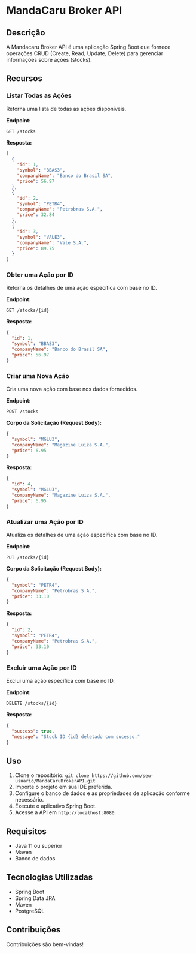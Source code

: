 # MandaCaru Broker API

## Descrição

A Mandacaru Broker API é uma aplicação Spring Boot que fornece operações CRUD (Create, Read, Update, Delete) para
gerenciar informações sobre ações (stocks).

## Recursos

### Listar Todas as Ações

Retorna uma lista de todas as ações disponíveis.

**Endpoint:**

```http
GET /stocks
```

**Resposta:**

```json
[
  {
    "id": 1,
    "symbol": "BBAS3",
    "companyName": "Banco do Brasil SA",
    "price": 56.97
  },
  {
    "id": 2,
    "symbol": "PETR4",
    "companyName": "Petrobras S.A.",
    "price": 32.84
  },
  {
    "id": 3,
    "symbol": "VALE3",
    "companyName": "Vale S.A.",
    "price": 89.75
  }
]
```

### Obter uma Ação por ID

Retorna os detalhes de uma ação específica com base no ID.

**Endpoint:**

```http
GET /stocks/{id}
```

**Resposta:**

```json
{
  "id": 1,
  "symbol": "BBAS3",
  "companyName": "Banco do Brasil SA",
  "price": 56.97
}
```

### Criar uma Nova Ação

Cria uma nova ação com base nos dados fornecidos.

**Endpoint:**

```http
POST /stocks
```

**Corpo da Solicitação (Request Body):**

```json
{
  "symbol": "MGLU3",
  "companyName": "Magazine Luiza S.A.",
  "price": 6.95
}
```

**Resposta:**

```json
{
  "id": 4,
  "symbol": "MGLU3",
  "companyName": "Magazine Luiza S.A.",
  "price": 6.95
}
```

### Atualizar uma Ação por ID

Atualiza os detalhes de uma ação específica com base no ID.

**Endpoint:**

```http
PUT /stocks/{id}
```

**Corpo da Solicitação (Request Body):**

```json
{
  "symbol": "PETR4",
  "companyName": "Petrobras S.A.",
  "price": 33.10
}
```

**Resposta:**

```json
{
  "id": 2,
  "symbol": "PETR4",
  "companyName": "Petrobras S.A.",
  "price": 33.10
}
```

### Excluir uma Ação por ID

Exclui uma ação específica com base no ID.

**Endpoint:**

```http
DELETE /stocks/{id}
```

**Resposta:**

```json
{
  "success": true,
  "message": "Stock ID {id} deletado com sucesso."
}
```

## Uso

1. Clone o repositório: `git clone https://github.com/seu-usuario/MandaCaruBrokerAPI.git`
2. Importe o projeto em sua IDE preferida.
3. Configure o banco de dados e as propriedades de aplicação conforme necessário.
4. Execute o aplicativo Spring Boot.
5. Acesse a API em `http://localhost:8080`.

## Requisitos

- Java 11 ou superior
- Maven
- Banco de dados

## Tecnologias Utilizadas

- Spring Boot
- Spring Data JPA
- Maven
- PostgreSQL

## Contribuições

Contribuições são bem-vindas!

